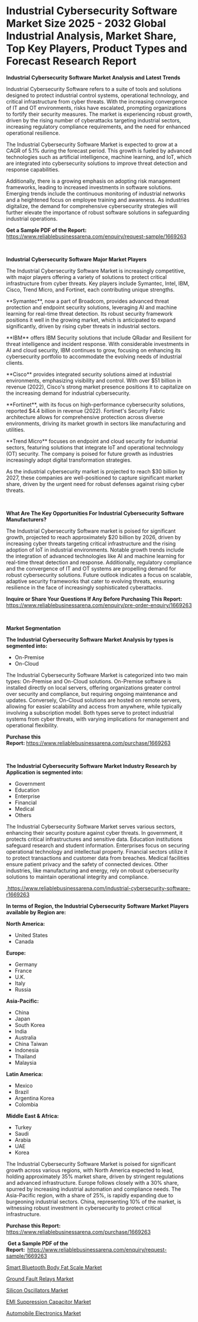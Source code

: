<p><h1>Industrial Cybersecurity Software Market Size 2025 - 2032 Global Industrial Analysis, Market Share, Top Key Players, Product Types and Forecast Research Report</h1></p><p><strong>Industrial Cybersecurity Software Market Analysis and Latest Trends</strong></p>
<p><p>Industrial Cybersecurity Software refers to a suite of tools and solutions designed to protect industrial control systems, operational technology, and critical infrastructure from cyber threats. With the increasing convergence of IT and OT environments, risks have escalated, prompting organizations to fortify their security measures. The market is experiencing robust growth, driven by the rising number of cyberattacks targeting industrial sectors, increasing regulatory compliance requirements, and the need for enhanced operational resilience.</p><p>The Industrial Cybersecurity Software Market is expected to grow at a CAGR of 5.1% during the forecast period. This growth is fueled by advanced technologies such as artificial intelligence, machine learning, and IoT, which are integrated into cybersecurity solutions to improve threat detection and response capabilities. </p><p>Additionally, there is a growing emphasis on adopting risk management frameworks, leading to increased investments in software solutions. Emerging trends include the continuous monitoring of industrial networks and a heightened focus on employee training and awareness. As industries digitalize, the demand for comprehensive cybersecurity strategies will further elevate the importance of robust software solutions in safeguarding industrial operations.</p></p>
<p><strong>Get a Sample PDF of the Report:&nbsp;</strong> <a href="https://www.reliablebusinessarena.com/enquiry/request-sample/1669263?utm_campaign=2819&utm_medium=2&utm_source=Github&utm_content=ia&utm_term=10032025&utm_id=industrial-cybersecurity-software">https://www.reliablebusinessarena.com/enquiry/request-sample/1669263</a></p>
<p>&nbsp;</p>
<p><strong>Industrial Cybersecurity Software Major Market Players</strong></p>
<p><p>The Industrial Cybersecurity Software Market is increasingly competitive, with major players offering a variety of solutions to protect critical infrastructure from cyber threats. Key players include Symantec, Intel, IBM, Cisco, Trend Micro, and Fortinet, each contributing unique strengths.</p><p>**Symantec**, now a part of Broadcom, provides advanced threat protection and endpoint security solutions, leveraging AI and machine learning for real-time threat detection. Its robust security framework positions it well in the growing market, which is anticipated to expand significantly, driven by rising cyber threats in industrial sectors.</p><p>**IBM** offers IBM Security solutions that include QRadar and Resilient for threat intelligence and incident response. With considerable investments in AI and cloud security, IBM continues to grow, focusing on enhancing its cybersecurity portfolio to accommodate the evolving needs of industrial clients.</p><p>**Cisco** provides integrated security solutions aimed at industrial environments, emphasizing visibility and control. With over $51 billion in revenue (2022), Cisco's strong market presence positions it to capitalize on the increasing demand for industrial cybersecurity.</p><p>**Fortinet**, with its focus on high-performance cybersecurity solutions, reported $4.4 billion in revenue (2022). Fortinet's Security Fabric architecture allows for comprehensive protection across diverse environments, driving its market growth in sectors like manufacturing and utilities.</p><p>**Trend Micro** focuses on endpoint and cloud security for industrial sectors, featuring solutions that integrate IoT and operational technology (OT) security. The company is poised for future growth as industries increasingly adopt digital transformation strategies.</p><p>As the industrial cybersecurity market is projected to reach $30 billion by 2027, these companies are well-positioned to capture significant market share, driven by the urgent need for robust defenses against rising cyber threats.</p></p>
<p>&nbsp;</p>
<p><strong>What Are The Key Opportunities For Industrial Cybersecurity Software Manufacturers?</strong></p>
<p><p>The Industrial Cybersecurity Software market is poised for significant growth, projected to reach approximately $20 billion by 2026, driven by increasing cyber threats targeting critical infrastructure and the rising adoption of IoT in industrial environments. Notable growth trends include the integration of advanced technologies like AI and machine learning for real-time threat detection and response. Additionally, regulatory compliance and the convergence of IT and OT systems are propelling demand for robust cybersecurity solutions. Future outlook indicates a focus on scalable, adaptive security frameworks that cater to evolving threats, ensuring resilience in the face of increasingly sophisticated cyberattacks.</p></p>
<p><strong>Inquire or Share Your Questions If Any Before Purchasing This Report:</strong> <a href="https://www.reliablebusinessarena.com/enquiry/pre-order-enquiry/1669263?utm_campaign=2819&utm_medium=2&utm_source=Github&utm_content=ia&utm_term=10032025&utm_id=industrial-cybersecurity-software">https://www.reliablebusinessarena.com/enquiry/pre-order-enquiry/1669263</a></p>
<p>&nbsp;</p>
<p><strong>Market Segmentation</strong></p>
<p><strong>The Industrial Cybersecurity Software Market Analysis by types is segmented into:</strong></p>
<p><ul><li>On-Premise</li><li>On-Cloud</li></ul></p>
<p><p>The Industrial Cybersecurity Software Market is categorized into two main types: On-Premise and On-Cloud solutions. On-Premise software is installed directly on local servers, offering organizations greater control over security and compliance, but requiring ongoing maintenance and updates. Conversely, On-Cloud solutions are hosted on remote servers, allowing for easier scalability and access from anywhere, while typically involving a subscription model. Both types serve to protect industrial systems from cyber threats, with varying implications for management and operational flexibility.</p></p>
<p><strong>Purchase this Report:&nbsp;</strong><a href="https://www.reliablebusinessarena.com/purchase/1669263?utm_campaign=2819&utm_medium=2&utm_source=Github&utm_content=ia&utm_term=10032025&utm_id=industrial-cybersecurity-software">https://www.reliablebusinessarena.com/purchase/1669263</a></p>
<p>&nbsp;</p>
<p><strong>The Industrial Cybersecurity Software Market Industry Research by Application is segmented into:</strong></p>
<p><ul><li>Government</li><li>Education</li><li>Enterprise</li><li>Financial</li><li>Medical</li><li>Others</li></ul></p>
<p><p>The Industrial Cybersecurity Software Market serves various sectors, enhancing their security posture against cyber threats. In government, it protects critical infrastructures and sensitive data. Education institutions safeguard research and student information. Enterprises focus on securing operational technology and intellectual property. Financial sectors utilize it to protect transactions and customer data from breaches. Medical facilities ensure patient privacy and the safety of connected devices. Other industries, like manufacturing and energy, rely on robust cybersecurity solutions to maintain operational integrity and compliance.</p></p>
<p><a href="https://www.reliablebusinessarena.com/industrial-cybersecurity-software-r1669263?utm_campaign=2819&utm_medium=2&utm_source=Github&utm_content=ia&utm_term=10032025&utm_id=industrial-cybersecurity-software">&nbsp;https://www.reliablebusinessarena.com/industrial-cybersecurity-software-r1669263</a></p>
<p><strong>In terms of Region, the Industrial Cybersecurity Software Market Players available by Region are:</strong></p>
<p>
    <p> <strong> North America: </strong>
        <ul>
            <li>United States</li>
            <li>Canada</li>
        </ul>
        </p> 
    <p> <strong> Europe: </strong>
        <ul>
            <li>Germany</li>
            <li>France</li>
            <li>U.K.</li>
            <li>Italy</li>
            <li>Russia</li>
        </ul>
        </p> 
    <p> <strong> Asia-Pacific: </strong>
        <ul>
            <li>China</li>
            <li>Japan</li>
            <li>South Korea</li>
            <li>India</li>
            <li>Australia</li>
            <li>China Taiwan</li>
            <li>Indonesia</li>
            <li>Thailand</li>
            <li>Malaysia</li>
        </ul>
        </p> 
    <p> <strong> Latin America: </strong>
        <ul>
            <li>Mexico</li>
            <li>Brazil</li>
            <li>Argentina Korea</li>
            <li>Colombia</li>
        </ul>
        </p> 
    <p> <strong> Middle East & Africa: </strong>
        <ul>
            <li>Turkey</li>
            <li>Saudi</li>
            <li>Arabia</li>
            <li>UAE</li>
            <li>Korea</li>
        </ul>
    </p>
    </p>
<p><p>The Industrial Cybersecurity Software Market is poised for significant growth across various regions, with North America expected to lead, holding approximately 35% market share, driven by stringent regulations and advanced infrastructure. Europe follows closely with a 30% share, spurred by increasing industrial automation and compliance needs. The Asia-Pacific region, with a share of 25%, is rapidly expanding due to burgeoning industrial sectors. China, representing 10% of the market, is witnessing robust investment in cybersecurity to protect critical infrastructure.</p></p>
<p><strong>Purchase this Report: </strong><a href="https://www.reliablebusinessarena.com/purchase/1669263?utm_campaign=2819&utm_medium=2&utm_source=Github&utm_content=ia&utm_term=10032025&utm_id=industrial-cybersecurity-software">https://www.reliablebusinessarena.com/purchase/1669263</a></p>
<p>&nbsp;<strong>Get a Sample PDF of the Report:&nbsp;&nbsp;</strong><a href="https://www.reliablebusinessarena.com/enquiry/request-sample/1669263?utm_campaign=2819&utm_medium=2&utm_source=Github&utm_content=ia&utm_term=10032025&utm_id=industrial-cybersecurity-software">https://www.reliablebusinessarena.com/enquiry/request-sample/1669263</a></p>
<p><strong></strong></p>
<p><p><a href="https://www.linkedin.com/pulse/study-global-smart-bluetooth-body-fat-scale-market-jhawc?utm_campaign=2819&utm_medium=2&utm_source=Github&utm_content=ia&utm_term=10032025&utm_id=industrial-cybersecurity-software">Smart Bluetooth Body Fat Scale Market</a></p><p><a href="https://www.linkedin.com/pulse/mapping-ground-fault-relays-market-trends-challenges-pc1qc?utm_campaign=2819&utm_medium=2&utm_source=Github&utm_content=ia&utm_term=10032025&utm_id=industrial-cybersecurity-software">Ground Fault Relays Market</a></p><p><a href="https://www.linkedin.com/pulse/silicon-oscillators-market-size-growth-drivers-global-revenue-1pwmf?utm_campaign=2819&utm_medium=2&utm_source=Github&utm_content=ia&utm_term=10032025&utm_id=industrial-cybersecurity-software">Silicon Oscillators Market</a></p><p><a href="https://www.linkedin.com/pulse/emi-suppression-capacitor-industry-forecast-future-growth-8xydf?utm_campaign=2819&utm_medium=2&utm_source=Github&utm_content=ia&utm_term=10032025&utm_id=industrial-cybersecurity-software">EMI Suppression Capacitor Market</a></p><p><a href="https://www.linkedin.com/pulse/automobile-electronics-market-size-expected-accelerate-xiblc?utm_campaign=2819&utm_medium=2&utm_source=Github&utm_content=ia&utm_term=10032025&utm_id=industrial-cybersecurity-software">Automobile Electronics Market</a></p></p>